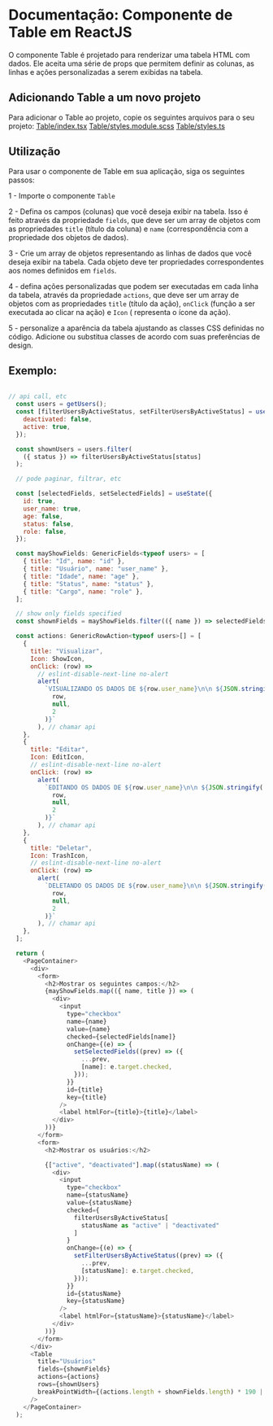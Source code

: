 # Documentação: Componente de Table em ReactJS

O componente Table é projetado para renderizar uma tabela HTML com dados. Ele aceita uma série de props que permitem definir as colunas, as linhas e ações personalizadas a serem exibidas na tabela.

## Adicionando Table a um novo projeto

Para adicionar o Table ao projeto, copie os seguintes arquivos para o seu projeto:
[Table/index.tsx](https://github.com/StructCE/our-react-components/blob/main/src/components/Table/index.tsx)
[Table/styles.module.scss](https://github.com/StructCE/our-react-components/blob/main/src/components/Table/styles.module.scss)
[Table/styles.ts](https://github.com/StructCE/our-react-components/blob/main/src/components/Table/styles.ts)


## Utilização 

Para usar o componente de Table em sua aplicação, siga os seguintes passos:

1 - Importe o componente `Table`

2 - Defina os campos (colunas) que você deseja exibir na tabela. Isso é feito através da propriedade `fields`, que deve ser um array de objetos com as propriedades `title` (título da coluna) e `name` (correspondência com a propriedade dos objetos de dados).

3 - Crie um array de objetos representando as linhas de dados que você deseja exibir na tabela. Cada objeto deve ter propriedades correspondentes aos nomes definidos em `fields`.

4 - defina ações personalizadas que podem ser executadas em cada linha da tabela, através da propriedade `actions`, que deve ser um array de objetos com as propriedades `title` (título da ação), `onClick` (função a ser executada ao clicar na ação) e `Icon` ( representa o ícone da ação).

5 - personalize a aparência da tabela ajustando as classes CSS definidas no código. Adicione ou substitua classes de acordo com suas preferências de design.

## Exemplo:

```js

// api call, etc
  const users = getUsers();
  const [filterUsersByActiveStatus, setFilterUsersByActiveStatus] = useState({
    deactivated: false,
    active: true,
  });

  const shownUsers = users.filter(
    ({ status }) => filterUsersByActiveStatus[status]
  );

  // pode paginar, filtrar, etc

  const [selectedFields, setSelectedFields] = useState({
    id: true,
    user_name: true,
    age: false,
    status: false,
    role: false,
  });

  const mayShowFields: GenericFields<typeof users> = [
    { title: "Id", name: "id" },
    { title: "Usuário", name: "user_name" },
    { title: "Idade", name: "age" },
    { title: "Status", name: "status" },
    { title: "Cargo", name: "role" },
  ];

  // show only fields specified
  const shownFields = mayShowFields.filter(({ name }) => selectedFields[name]);

  const actions: GenericRowAction<typeof users>[] = [
    {
      title: "Visualizar",
      Icon: ShowIcon,
      onClick: (row) =>
        // eslint-disable-next-line no-alert
        alert(
          `VISUALIZANDO OS DADOS DE ${row.user_name}\n\n ${JSON.stringify(
            row,
            null,
            2
          )}`
        ), // chamar api
    },
    {
      title: "Editar",
      Icon: EditIcon,
      // eslint-disable-next-line no-alert
      onClick: (row) =>
        alert(
          `EDITANDO OS DADOS DE ${row.user_name}\n\n ${JSON.stringify(
            row,
            null,
            2
          )}`
        ), // chamar api
    },
    {
      title: "Deletar",
      Icon: TrashIcon,
      // eslint-disable-next-line no-alert
      onClick: (row) =>
        alert(
          `DELETANDO OS DADOS DE ${row.user_name}\n\n ${JSON.stringify(
            row,
            null,
            2
          )}`
        ), // chamar api
    },
  ];

  return (
    <PageContainer>
      <div>
        <form>
          <h2>Mostrar os seguintes campos:</h2>
          {mayShowFields.map(({ name, title }) => (
            <div>
              <input
                type="checkbox"
                name={name}
                value={name}
                checked={selectedFields[name]}
                onChange={(e) => {
                  setSelectedFields((prev) => ({
                    ...prev,
                    [name]: e.target.checked,
                  }));
                }}
                id={title}
                key={title}
              />
              <label htmlFor={title}>{title}</label>
            </div>
          ))}
        </form>
        <form>
          <h2>Mostrar os usuários:</h2>

          {["active", "deactivated"].map((statusName) => (
            <div>
              <input
                type="checkbox"
                name={statusName}
                value={statusName}
                checked={
                  filterUsersByActiveStatus[
                    statusName as "active" | "deactivated"
                  ]
                }
                onChange={(e) => {
                  setFilterUsersByActiveStatus((prev) => ({
                    ...prev,
                    [statusName]: e.target.checked,
                  }));
                }}
                id={statusName}
                key={statusName}
              />
              <label htmlFor={statusName}>{statusName}</label>
            </div>
          ))}
        </form>
      </div>
      <Table
        title="Usuários"
        fields={shownFields}
        actions={actions}
        rows={shownUsers}
        breakPointWidth={(actions.length + shownFields.length) * 190 || 900}
      />
    </PageContainer>
  );

```